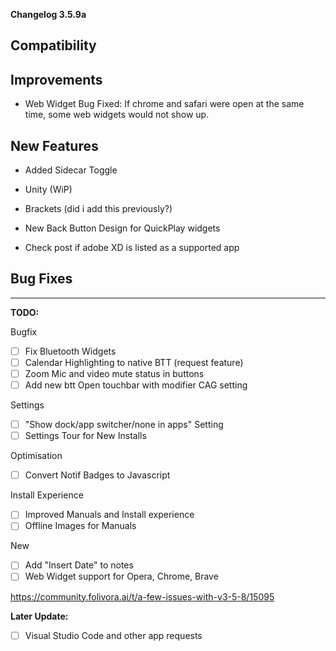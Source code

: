 **Changelog 3.5.9a**

Compatibility
-

Improvements
-
- Web Widget Bug Fixed: If chrome and safari were open at the same time, some web widgets would not show up.

New Features
-
- Added Sidecar Toggle
- Unity (WiP)
- Brackets (did i add this previously?)

- New Back Button Design for QuickPlay widgets
- Check post if adobe XD is listed as a supported app

Bug Fixes
-

------------------
**TODO:**

Bugfix
- [ ] Fix Bluetooth Widgets
- [ ] Calendar Highlighting to native BTT (request feature)
- [ ] Zoom Mic and video mute status in buttons
- [ ] Add new btt Open touchbar with modifier CAG setting

Settings
- [ ] "Show dock/app switcher/none in apps" Setting
- [ ] Settings Tour for New Installs

Optimisation
- [ ] Convert Notif Badges to Javascript

Install Experience
- [ ] Improved Manuals and Install experience
- [ ] Offline Images for Manuals

New
- [ ] Add "Insert Date" to notes
- [ ] Web Widget support for Opera, Chrome, Brave

https://community.folivora.ai/t/a-few-issues-with-v3-5-8/15095

**Later Update:**
- [ ] Visual Studio Code and other app requests
